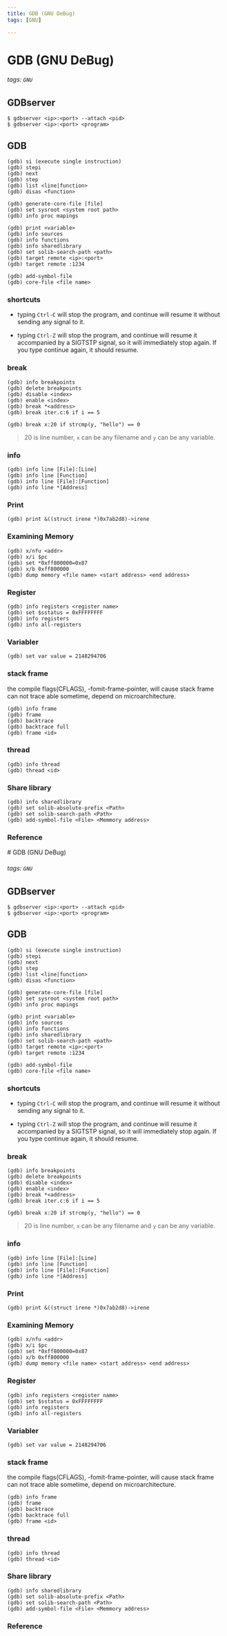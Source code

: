 ```yaml
---
title: GDB (GNU DeBug)
tags: [GNU]

---
```


# GDB (GNU DeBug)
###### tags: `GNU`


## GDBserver
``` shell
$ gdbserver <ip>:<port> --attach <pid>
$ gdbserver <ip>:<port> <program>
```

## GDB
``` shell
(gdb) si (execute single instruction)
(gdb) stepi
(gdb) next
(gdb) step
(gdb) list <line|function>
(gdb) disas <function>

(gdb) generate-core-file [file]
(gdb) set sysroot <system root path>
(gdb) info proc mapings

(gdb) print <variable>
(gdb) info sources
(gdb) info functions
(gdb) info sharedlibrary
(gdb) set solib-search-path <path>
(gdb) target remote <ip>:<port>
(gdb) target remote :1234

(gdb) add-symbol-file
(gdb) core-file <file name>
```

### shortcuts
* typing `Ctrl-C` will stop the program, and continue will resume it without sending any signal to it.

* typing `Ctrl-Z` will stop the program, and continue will resume it accompanied by a SIGTSTP signal, so it will immediately stop again. If you type continue again, it should resume.

    
### break
``` shell
(gdb) info breakpoints
(gdb) delete breakpoints
(gdb) disable <index>
(gdb) enable <index>
(gdb) break *<address>
(gdb) break iter.c:6 if i == 5
```

`(gdb) break x:20 if strcmp(y, "hello") == 0`
> 20 is line number, `x` can be any filename and `y` can be any variable.

### info
``` shell
(gdb) info line [File]:[Line]
(gdb) info line [Function]
(gdb) info line [File]:[Function]
(gdb) info line *[Address]
```

### Print
``` shell
(gdb) print &((struct irene *)0x7ab2d8)->irene
```

### Examining Memory
``` shell
(gdb) x/nfu <addr>
(gdb) x/i $pc
(gdb) set *0xff800000=0x87
(gdb) x/b 0xff800000
(gdb) dump memory <file name> <start address> <end address>
```

### Register
``` shell
(gdb) info registers <register name>
(gdb) set $sstatus = 0xFFFFFFFF
(gdb) info registers
(gdb) info all-registers
```

### Variabler
``` shell
(gdb) set var value = 2148294706
```

### stack frame
the compile flags(CFLAGS), -fomit-frame-pointer, will cause stack frame can not trace able sometime, depend on microarchitecture.

``` shell
(gdb) info frame
(gdb) frame
(gdb) backtrace
(gdb) backtrace full
(gdb) frame <id>
```

### thread
``` shell
(gdb) info thread
(gdb) thread <id>
```

### Share library
``` shell
(gdb) info sharedlibrary
(gdb) set solib-absolute-prefix <Path>
(gdb) set solib-search-path <Path>
(gdb) add-symbol-file <File> <Memmory address>
```

### Reference
<style>
.green {
  color: #7FFF00;
}
</style># GDB (GNU DeBug)
###### tags: `GNU`


## GDBserver
``` shell
$ gdbserver <ip>:<port> --attach <pid>
$ gdbserver <ip>:<port> <program>
```

## GDB
``` shell
(gdb) si (execute single instruction)
(gdb) stepi
(gdb) next
(gdb) step
(gdb) list <line|function>
(gdb) disas <function>

(gdb) generate-core-file [file]
(gdb) set sysroot <system root path>
(gdb) info proc mapings

(gdb) print <variable>
(gdb) info sources
(gdb) info functions
(gdb) info sharedlibrary
(gdb) set solib-search-path <path>
(gdb) target remote <ip>:<port>
(gdb) target remote :1234

(gdb) add-symbol-file
(gdb) core-file <file name>
```

### shortcuts
* typing `Ctrl-C` will stop the program, and continue will resume it without sending any signal to it.

* typing `Ctrl-Z` will stop the program, and continue will resume it accompanied by a SIGTSTP signal, so it will immediately stop again. If you type continue again, it should resume.

    
### break
``` shell
(gdb) info breakpoints
(gdb) delete breakpoints
(gdb) disable <index>
(gdb) enable <index>
(gdb) break *<address>
(gdb) break iter.c:6 if i == 5
```

`(gdb) break x:20 if strcmp(y, "hello") == 0`
> 20 is line number, `x` can be any filename and `y` can be any variable.

### info
``` shell
(gdb) info line [File]:[Line]
(gdb) info line [Function]
(gdb) info line [File]:[Function]
(gdb) info line *[Address]
```

### Print
``` shell
(gdb) print &((struct irene *)0x7ab2d8)->irene
```

### Examining Memory
``` shell
(gdb) x/nfu <addr>
(gdb) x/i $pc
(gdb) set *0xff800000=0x87
(gdb) x/b 0xff800000
(gdb) dump memory <file name> <start address> <end address>
```

### Register
``` shell
(gdb) info registers <register name>
(gdb) set $sstatus = 0xFFFFFFFF
(gdb) info registers
(gdb) info all-registers
```

### Variabler
``` shell
(gdb) set var value = 2148294706
```

### stack frame
the compile flags(CFLAGS), -fomit-frame-pointer, will cause stack frame can not trace able sometime, depend on microarchitecture.

``` shell
(gdb) info frame
(gdb) frame
(gdb) backtrace
(gdb) backtrace full
(gdb) frame <id>
```

### thread
``` shell
(gdb) info thread
(gdb) thread <id>
```

### Share library
``` shell
(gdb) info sharedlibrary
(gdb) set solib-absolute-prefix <Path>
(gdb) set solib-search-path <Path>
(gdb) add-symbol-file <File> <Memmory address>
```

### Reference
<style>
.green {
  color: #7FFF00;
}
</style>